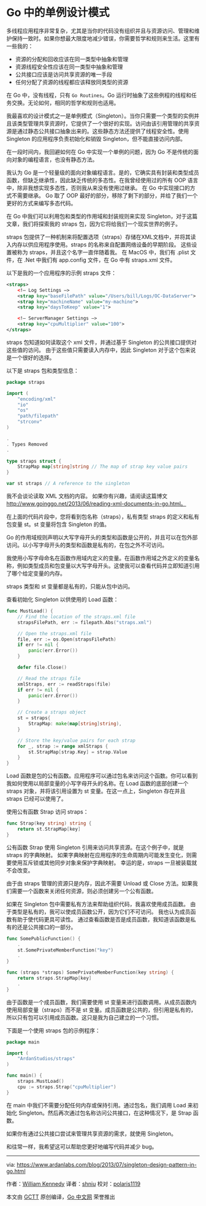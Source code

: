 
# Go 中的单例设计模式

多线程应用程序非常复杂，尤其是当你的代码没有组织并且与资源访问、管理和维护保持一致时。如果你想最大限度地减少错误，你需要哲学和规则来生活。这里有一些我的：

- 资源的分配和回收应该在同一类型中抽象和管理
- 资源线程安全性应该在同一类型中抽象和管理
- 公共接口应该是访问共享资源的唯一手段
- 任何分配了资源的线程都应该释放同类型的资源

在 Go 中，没有线程，只有 `Go Routines`。Go 运行时抽象了这些例程的线程和任务交换。无论如何，相同的哲学和规则也适用。

我最喜欢的设计模式之一是单例模式（Singleton）。当你只需要一个类型的实例并且该类型管理共享资源时，它提供了一个很好的实现。访问由该引用管理的共享资源是通过静态公共接口抽象出来的。这些静态方法还提供了线程安全性。使用 Singleton 的应用程序负责初始化和销毁 Singleton，但不能直接访问内部。

在一段时间内，我回避如何在 Go 中实现一个单例的问题，因为 Go 不是传统的面向对象的编程语言，也没有静态方法。

我认为 Go 是一个轻量级的面向对象编程语言。是的，它确实具有封装和类型成员函数，但缺乏继承性，因此缺乏传统的多态性。在我曾经使用过的所有 OOP 语言中，除非我想实现多态性，否则我从来没有使用过继承。 在 Go 中实现接口的方式不需要继承。 Go 取了 OOP 最好的部分，移除了剩下的部分，并给了我们一个更好的方式来编写多态代码。

在 Go 中我们可以利用包和类型的作用域和封装规则来实现 Singleton，对于这篇文章，我们将探索我的 straps 包，因为它将给我们一个现实世界的例子。

straps 包提供了一种机制来将配置选项（straps）存储在XML文档中，并将其读入内存以供应用程序使用。straps 的名称来自配置网络设备的早期阶段。 这些设置被称为 straps，并且这个名字一直伴随着我。 在 MacOS 中，我们有 .plist 文件，在 .Net 中我们有 app.config 文件，在 Go 中有 straps.xml 文件。

以下是我的一个应用程序的示例 straps 文件：

```xml
<straps>
    <!– Log Settings –>
    <strap key="baseFilePath" value="/Users/bill/Logs/OC-DataServer">
    <strap key="machineName" value="my-machine">
    <strap key="daysToKeep" value="1">

    <!– ServerManager Settings –>
    <strap key="cpuMultiplier" value="100">
</straps>
```

straps 包知道如何读取这个 xml 文件，并通过基于 Singleton 的公共接口提供对这些值的访问。 由于这些值只需要读入内存中，因此 Singleton 对于这个包来说是一个很好的选择。

以下是 straps 包和类型信息：

```go
package straps

import (
    "encoding/xml"
    "io"
    "os"
    "path/filepath"
    "strconv"
)

.
. Types Removed
.

type straps struct {
    StrapMap map[string]string // The map of strap key value pairs
}

var st straps // A reference to the singleton
```

我不会谈论读取 XML 文档的内容。 如果你有兴趣，请阅读这篇博文 http://www.goinggo.net/2013/06/reading-xml-documents-in-go.html。

在上面的代码片段中，您将看到包名称（straps），私有类型 straps 的定义和私有包变量 st。st 变量将包含 Singleton 的值。

Go 的作用域规则声明以大写字母开头的类型和函数是公开的，并且可以在包外部访问。以小写字母开头的类型和函数是私有的，在包之外不可访问。

我使用小写字母命名在函数作用域内定义的变量。在函数作用域之外定义的变量名称，例如类型成员和包变量以大写字母开头。这使我可以查看代码并立即知道引用了哪个给定变量的内存。

straps 类型和 st 变量都是私有的，只能从包中访问。

查看初始化 Singleton 以供使用的 Load 函数：

```go
func MustLoad() {
    // Find the location of the straps.xml file
    strapsFilePath, err := filepath.Abs("straps.xml")

    // Open the straps.xml file
    file, err := os.Open(strapsFilePath)
    if err != nil {
        panic(err.Error())
    }

    defer file.Close()

    // Read the straps file
    xmlStraps, err := readStraps(file)
    if err != nil {
        panic(err.Error())
    }

    // Create a straps object
    st = straps{
        StrapMap: make(map[string]string),
    }

    // Store the key/value pairs for each strap
    for _, strap := range xmlStraps {
        st.StrapMap[strap.Key] = strap.Value
    }
}
```

Load 函数是包的公有函数。应用程序可以通过包名来访问这个函数。你可以看到我如何使用以局部变量的小写字母开头的名称。在 Load 函数的底部创建一个 straps 对象，并将该引用设置为 st 变量。在这一点上，Singleton 存在并且 straps 已经可以使用了。

使用公有函数 Strap 访问 straps：

```go
func Strap(key string) string {
    return st.StrapMap[key]
}
```

公有函数 Strap 使用 Singleton 引用来访问共享资源。在这个例子中，就是 straps 的字典映射。 如果字典映射在应用程序的生命周期内可能发生变化，则需要使用互斥锁或其他同步对象来保护字典映射。 幸运的是，straps 一旦被装载就不会改变。

由于由 straps 管理的资源只是内存，因此不需要 Unload 或 Close 方法。如果我们需要一个函数来关闭任何资源，则必须创建另一个公有函数。

如果在 Singleton 包中需要私有方法来帮助组织代码，我喜欢使用成员函数。 由于类型是私有的，我可以使成员函数公开，因为它们不可访问。 我也认为成员函数有助于使代码更具可读性。 通过查看函数是否是成员函数，我知道该函数是私有的还是公共接口的一部分。

```go
func SomePublicFunction() {
    .
    st.SomePrivateMemberFunction("key")
    .
}

func (straps *straps) SomePrivateMemberFunction(key string) {
    return straps.StrapMap[key]
    .
}
```

由于函数是一个成员函数，我们需要使用 st 变量来进行函数调用。从成员函数内使用局部变量（straps）而不是 st 变量。成员函数是公共的，但引用是私有的，所以只有包可以引用成员函数。这只是我为自己建立的一个习惯。

下面是一个使用 straps 包的示例程序：

```go
package main

import (
    "ArdanStudios/straps"
)

func main() {
    straps.MustLoad()
    cpu := straps.Strap("cpuMultiplier")
}
```

在 main 中我们不需要分配任何内存或保持引用。通过包名，我们调用 Load 来初始化 Singleton。然后再次通过包名称访问公共接口，在这种情况下，是 Strap 函数。

如果你有通过公共接口尝试来管理共享资源的需求，就使用 Singleton。

和往常一样，我希望这可以帮助您更好地编写代码并减少 bug。

---

via: https://www.ardanlabs.com/blog/2013/07/singleton-design-pattern-in-go.html

作者：[William Kennedy](https://github.com/ardanlabs/gotraining)
译者：[shniu](https://github.com/shniu)
校对：[polaris1119](https://github.com/polaris1119)

本文由 [GCTT](https://github.com/studygolang/GCTT) 原创编译，[Go 中文网](https://studygolang.com/) 荣誉推出

